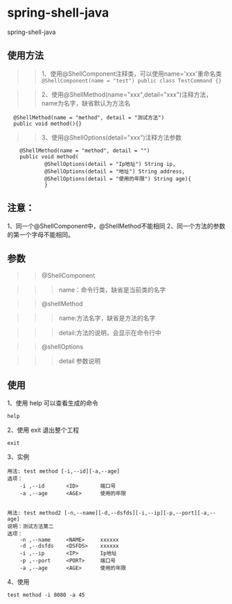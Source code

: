 # spring-shell-java
spring-shell-java

## 使用方法
>> 1、使用@ShellComponent注释类，可以使用name='xxx'重命名类
    `````
    @ShellComponent(name = "test")
    public class TestCommand {}
    `````
    
>> 2、使用@ShellMethod(name="xxx",detail="xxx")注释方法，name为名字，缺省默认为方法名
`````
  @ShellMethod(name = "method", detail = "测试方法")
  public void method(){}
`````

>> 3、使用@ShellOptions(detail="xxx")注释方法参数
``````
    @ShellMethod(name = "method", detail = "")
    public void method(
            @ShellOptions(detail = "Ip地址") String ip,
            @ShellOptions(detail = "地址") String address,
            @ShellOptions(detail = "使用的年限") String age){
            }
``````

## 注意：
1、同一个@ShellComponent中，@ShellMethod不能相同
2、同一个方法的参数的第一个字母不能相同。

## 参数
>> @ShellComponent

>>> name：命令行类，缺省是当前类的名字

>> @shellMethod

>>> name:方法名字，缺省是方法的名字

>>> detail:方法的说明，会显示在命令行中

>> @shellOptions

>>> detail 参数说明

## 使用
1、使用 help 可以查看生成的命令
``````
help
``````
2、使用 exit 退出整个工程
``````
exit
``````
3、实例
``````
用法: test method [-i,--id][-a,--age]
选项：
    -i ,--id       <ID>       端口号
    -a ,--age      <AGE>      使用的年限


用法: test method2 [-n,--name][-d,--dsfds][-i,--ip][-p,--port][-a,--age]
说明：测试方法第二
选项：
    -n ,--name     <NAME>     xxxxxx
    -d ,--dsfds    <DSFDS>    xxxxxx
    -i ,--ip       <IP>       Ip地址
    -p ,--port     <PORT>     端口号
    -a ,--age      <AGE>      使用的年限

``````

4、使用
`````
test method -i 8080 -a 45
`````
